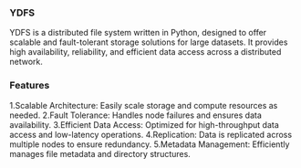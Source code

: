 ### YDFS
YDFS is a distributed file system written in Python, designed to offer scalable and fault-tolerant storage solutions for large datasets. It provides high availability, reliability, and efficient data access across a distributed network.

### Features
1.Scalable Architecture: Easily scale storage and compute resources as needed.
2.Fault Tolerance: Handles node failures and ensures data availability.
3.Efficient Data Access: Optimized for high-throughput data access and low-latency operations.
4.Replication: Data is replicated across multiple nodes to ensure redundancy.
5.Metadata Management: Efficiently manages file metadata and directory structures.
